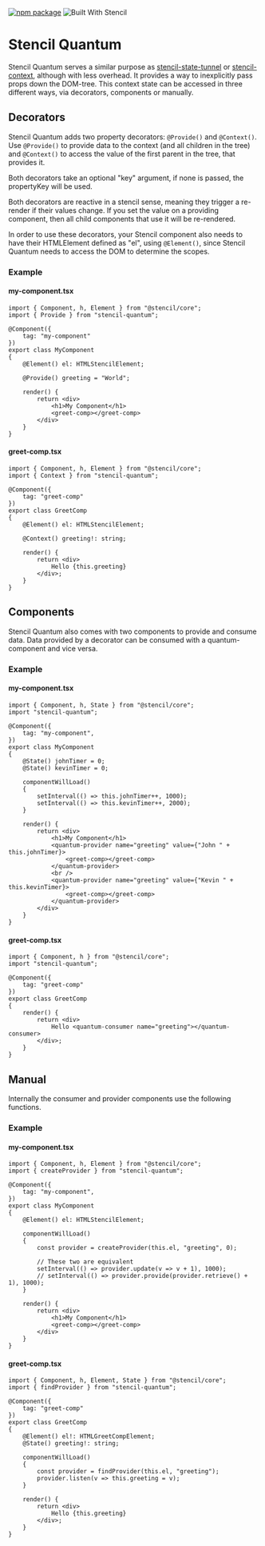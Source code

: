 [![npm package](https://badge.fury.io/js/stencil-quantum.svg)](https://badge.fury.io/js/stencil-quantum) ![Built With Stencil](https://img.shields.io/badge/-Built%20With%20Stencil-16161d.svg?logo=data%3Aimage%2Fsvg%2Bxml%3Bbase64%2CPD94bWwgdmVyc2lvbj0iMS4wIiBlbmNvZGluZz0idXRmLTgiPz4KPCEtLSBHZW5lcmF0b3I6IEFkb2JlIElsbHVzdHJhdG9yIDE5LjIuMSwgU1ZHIEV4cG9ydCBQbHVnLUluIC4gU1ZHIFZlcnNpb246IDYuMDAgQnVpbGQgMCkgIC0tPgo8c3ZnIHZlcnNpb249IjEuMSIgaWQ9IkxheWVyXzEiIHhtbG5zPSJodHRwOi8vd3d3LnczLm9yZy8yMDAwL3N2ZyIgeG1sbnM6eGxpbms9Imh0dHA6Ly93d3cudzMub3JnLzE5OTkveGxpbmsiIHg9IjBweCIgeT0iMHB4IgoJIHZpZXdCb3g9IjAgMCA1MTIgNTEyIiBzdHlsZT0iZW5hYmxlLWJhY2tncm91bmQ6bmV3IDAgMCA1MTIgNTEyOyIgeG1sOnNwYWNlPSJwcmVzZXJ2ZSI%2BCjxzdHlsZSB0eXBlPSJ0ZXh0L2NzcyI%2BCgkuc3Qwe2ZpbGw6I0ZGRkZGRjt9Cjwvc3R5bGU%2BCjxwYXRoIGNsYXNzPSJzdDAiIGQ9Ik00MjQuNywzNzMuOWMwLDM3LjYtNTUuMSw2OC42LTkyLjcsNjguNkgxODAuNGMtMzcuOSwwLTkyLjctMzAuNy05Mi43LTY4LjZ2LTMuNmgzMzYuOVYzNzMuOXoiLz4KPHBhdGggY2xhc3M9InN0MCIgZD0iTTQyNC43LDI5Mi4xSDE4MC40Yy0zNy42LDAtOTIuNy0zMS05Mi43LTY4LjZ2LTMuNkgzMzJjMzcuNiwwLDkyLjcsMzEsOTIuNyw2OC42VjI5Mi4xeiIvPgo8cGF0aCBjbGFzcz0ic3QwIiBkPSJNNDI0LjcsMTQxLjdIODcuN3YtMy42YzAtMzcuNiw1NC44LTY4LjYsOTIuNy02OC42SDMzMmMzNy45LDAsOTIuNywzMC43LDkyLjcsNjguNlYxNDEuN3oiLz4KPC9zdmc%2BCg%3D%3D&colorA=16161d&style=flat-square)

# Stencil Quantum

Stencil Quantum serves a similar purpose as [stencil-state-tunnel](https://github.com/ionic-team/stencil-state-tunnel) or [stencil-context](https://www.npmjs.com/package/stencil-context), although with less overhead.
It provides a way to inexplicitly pass props down the DOM-tree. 
This context state can be accessed in three different ways, via decorators, components or manually.

## Decorators

Stencil Quantum adds two property decorators: ```@Provide()``` and ```@Context()```.
Use ```@Provide()``` to provide data to the context (and all children in the tree) and ```@Context()``` to access the value of the first parent in the tree, that provides it.

Both decorators take an optional "key" argument, if none is passed, the propertyKey will be used.

Both decorators are reactive in a stencil sense, meaning they trigger a re-render if their values change. If you set the value on a providing component, then all child components that use it will be re-rendered.

In order to use these decorators, your Stencil component also needs to have their HTMLElement defined as "el", using ```@Element()```, since Stencil Quantum needs to access the DOM to determine the scopes.

### Example

#### my-component.tsx

```tsx
import { Component, h, Element } from "@stencil/core";
import { Provide } from "stencil-quantum";

@Component({
    tag: "my-component"
})
export class MyComponent 
{
    @Element() el: HTMLStencilElement;

    @Provide() greeting = "World";

    render() {
        return <div>
            <h1>My Component</h1>
            <greet-comp></greet-comp>
        </div>
    }
}
```

#### greet-comp.tsx

```tsx
import { Component, h, Element } from "@stencil/core";
import { Context } from "stencil-quantum";

@Component({
    tag: "greet-comp"
})
export class GreetComp 
{
    @Element() el: HTMLStencilElement;

    @Context() greeting!: string;

    render() {
        return <div>
            Hello {this.greeting}
        </div>;
    }
}
```

## Components

Stencil Quantum also comes with two components to provide and consume data. Data provided by a decorator can be consumed with a quantum-component and vice versa.

### Example

#### my-component.tsx
```tsx
import { Component, h, State } from "@stencil/core";
import "stencil-quantum";

@Component({
    tag: "my-component",
})
export class MyComponent 
{
    @State() johnTimer = 0;
    @State() kevinTimer = 0;

    componentWillLoad()
    {
        setInterval(() => this.johnTimer++, 1000);
        setInterval(() => this.kevinTimer++, 2000);
    }

    render() {
        return <div>
            <h1>My Component</h1>
            <quantum-provider name="greeting" value={"John " + this.johnTimer}>
                <greet-comp></greet-comp>
            </quantum-provider>
            <br />
            <quantum-provider name="greeting" value={"Kevin " + this.kevinTimer}>
                <greet-comp></greet-comp>
            </quantum-provider>
        </div>
    }
}
```

#### greet-comp.tsx
```tsx
import { Component, h } from "@stencil/core";
import "stencil-quantum";

@Component({
    tag: "greet-comp"
})
export class GreetComp 
{
    render() {
        return <div>
            Hello <quantum-consumer name="greeting"></quantum-consumer>
        </div>;
    }
}
```

## Manual

Internally the consumer and provider components use the following functions.

### Example

#### my-component.tsx
```tsx
import { Component, h, Element } from "@stencil/core";
import { createProvider } from "stencil-quantum";

@Component({
    tag: "my-component",
})
export class MyComponent 
{
    @Element() el: HTMLStencilElement;

    componentWillLoad()
    {
        const provider = createProvider(this.el, "greeting", 0);
        
        // These two are equivalent
        setInterval(() => provider.update(v => v + 1), 1000); 
        // setInterval(() => provider.provide(provider.retrieve() + 1), 1000);
    }

    render() {
        return <div>
            <h1>My Component</h1>
            <greet-comp></greet-comp>
        </div>
    }
}
```

#### greet-comp.tsx
```tsx
import { Component, h, Element, State } from "@stencil/core";
import { findProvider } from "stencil-quantum";

@Component({
    tag: "greet-comp"
})
export class GreetComp 
{
    @Element() el!: HTMLGreetCompElement;
    @State() greeting!: string;

    componentWillLoad()
    {
        const provider = findProvider(this.el, "greeting");
        provider.listen(v => this.greeting = v);
    }

    render() {
        return <div>
            Hello {this.greeting}
        </div>;
    }
}
```
